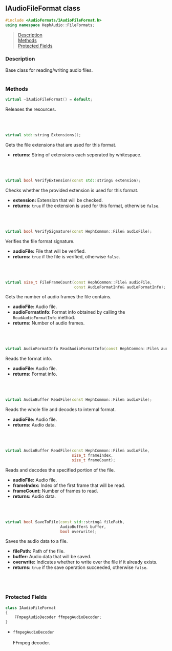 ## IAudioFileFormat class
```c++
#include <AudioFormats/IAudioFileFormat.h>
using namespace HephAudio::FileFormats;
```

> [Description](#description)<br>
[Methods](#methods)<br>
[Protected Fields](#protected-fields)



### Description
Base class for reading/writing audio files.
<br><br>


### Methods

```c++
virtual ~IAudioFileFormat() = default;
```
Releases the resources.
<br><br><br><br>

```c++
virtual std::string Extensions();
```
Gets the file extensions that are used for this format.
- **returns:** String of extensions each seperated by whitespace.
<br><br><br><br>

```c++
virtual bool VerifyExtension(const std::string& extension);
```
Checks whether the provided extension is used for this format.
- **extension:** Extension that will be checked.
- **returns:**  ``true`` if the extension is used for this format, otherwise ``false``.
<br><br><br><br>

```c++
virtual bool VerifySignature(const HephCommon::File& audioFile);
```
Verifies the file format signature.
- **audioFile:** File that will be verified.
- **returns:** ``true`` if the file is verified, otherwise ``false``.
<br><br><br><br>

```c++
virtual size_t FileFrameCount(const HephCommon::File& audioFile,
                              const AudioFormatInfo& audioFormatInfo);
```
Gets the number of audio frames the file contains.
- **audioFile:** Audio file.
- **audioFormatInfo:** Format info obtained by calling the ``ReadAudioFormatInfo`` method.
- **returns:** Number of audio frames.
<br><br><br><br>

```c++
virtual AudioFormatInfo ReadAudioFormatInfo(const HephCommon::File& audioFile);
```
Reads the format info.
- **audioFile:** Audio file.
- **returns:** Format info.
<br><br><br><br>

```c++
virtual AudioBuffer ReadFile(const HephCommon::File& audioFile);
```
Reads the whole file and decodes to internal format.
- **audioFile:** Audio file.
- **returns:** Audio data.
<br><br><br><br>

```c++
virtual AudioBuffer ReadFile(const HephCommon::File& audioFile,
                             size_t frameIndex,
                             size_t frameCount);
```
Reads and decodes the specified portion of the file.
- **audioFile:** Audio file.
- **frameIndex:** Index of the first frame that will be read.
- **frameCount:** Number of frames to read.
- **returns:** Audio data.
<br><br><br><br>


```c++
virtual bool SaveToFile(const std::string& filePath,
                        AudioBuffer& buffer,
                        bool overwrite);
```
Saves the audio data to a file.
- **filePath:** Path of the file.
- **buffer:** Audio data that will be saved.
- **overwrite:** Indicates whether to write over the file if it already exists.
- **returns:** ``true`` if the save operation succeeded, otherwise ``false``.
<br><br><br><br>


### Protected Fields

```c++
class IAudioFileFormat
{
    FFmpegAudioDecoder ffmpegAudioDecoder;
}
```

- ``ffmpegAudioDecoder``
<br><br>
FFmpeg decoder.
<br><br>
